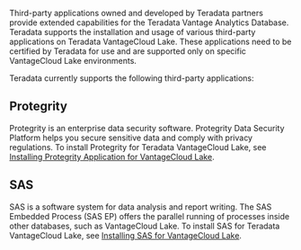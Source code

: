 Third-party applications owned and developed by Teradata partners provide extended capabilities for the Teradata Vantage Analytics Database. Teradata supports the installation and usage of various third-party applications on Teradata VantageCloud Lake. These applications need to be certified by Teradata for use and are supported only on specific VantageCloud Lake environments.

Teradata currently supports the following third-party applications:

## Protegrity


Protegrity is an enterprise data security software. Protegrity Data Security Platform helps you secure sensitive data and comply with privacy regulations. To install Protegrity for Teradata VantageCloud Lake, see [Installing Protegrity Application for VantageCloud Lake](https://docs.teradata.com/access/sources/dita/topic?dita:topicPath=bdz1707141094808.dita).

## SAS


SAS is a software system for data analysis and report writing. The SAS Embedded Process (SAS EP) offers the parallel running of processes inside other databases, such as VantageCloud Lake. To install SAS for Teradata VantageCloud Lake, see [Installing SAS for VantageCloud Lake](https://docs.teradata.com/access/sources/dita/topic?dita:topicPath=xgb1712764452211.dita).

